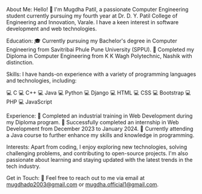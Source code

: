 About Me:
Hello! 👋 I'm Mugdha Patil, a passionate Computer Engineering student currently pursuing my fourth year at Dr. D. Y. Patil College of Engineering and Innovation, Varale. 
I have a keen interest in software development and web technologies.

Education:
🎓 Currently pursuing my Bachelor's degree in Computer Engineering from Savitribai Phule Pune University (SPPU).
🏫 Completed my Diploma in Computer Engineering from K K Wagh Polytechnic, Nashik with distinction.

Skills:
I have hands-on experience with a variety of programming languages and technologies, including:

💻 C
💻 C++
💻 Java
💻 Python
💻 Django
💻 HTML
💻 CSS
💻 Bootstrap
💻 PHP
💻 JavaScript

Experience:
💼 Completed an industrial training in Web Development during my Diploma program.
💼 Successfully completed an internship in Web Development from December 2023 to January 2024.
💼 Currently attending a Java course to further enhance my skills and knowledge in programming.

Interests:
Apart from coding, I enjoy exploring new technologies, solving challenging problems, and contributing to open-source projects. 
I'm also passionate about learning and staying updated with the latest trends in the tech industry.

Get in Touch:
📧 Feel free to reach out to me via email at mugdhadp2003@gmail.com or mugdha.official1@gmail.com.
